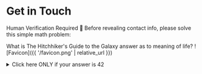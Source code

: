 
# Get in Touch
Human Verification Required 🧠
Before revealing contact info, please solve this simple math problem:

What is The Hitchhiker's Guide to the Galaxy answer as to meaning of life? 
![Favicon]({{ '/favicon.png' | relative_url }})

<details>
<summary>Click here ONLY if your answer is 42</summary>
  
- My WhatsApp and Cell is 717 - Year of the Consulship of Ausonius and Hermogenianus - (6*12) 33
- My Email is the first three letters of the github prefix, 9507@stern.nyu.edu

